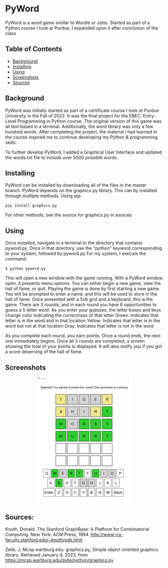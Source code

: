 # PyWord

PyWord is a word game similar to Wordle or Jotto. Started as part of a Python course I took at Purdue, I expanded upon it after conclusion of the class

## Table of Contents
- [Background](#background)
- [Installing](#installing)
- [Using](#using)
- [Screenshots](#screenshots)
- [Sources](#sources)

## Background

PyWord was initially started as part of a certificate course I took at Purdue University in the Fall of 2022. It was the final project for the EBEC: Entry-Level Programming in Python course. 
The original version of this game was all text based in a terminal. Additionally, the word library was only a few hundred words. After completing the project, the material I had learned in the course inspired me to continue developing my Python & programming skills.

To further develop PyWord, I added a Graphical User Interface and updated the words.txt file to include over 5000 possible words.

## Installing

PyWord can be installed by downloading all of the files in the master branch.
PyWord depends on the graphics.py library. This can by installed through multiple methods. Using pip:
```
pip install graphics.py
```
For other methods, see the source for graphics.py in sources

## Using
Once installed, navigate in a terminal to the directory that contains pyword.py. Once in that directory, use the "python" keyword corresponding to your system, followed by pyword.py
For my system, I execute the command: 
```
$ python pyword.py
```
This will open a new window with the game running.
With a PyWord window open, it presents menu options. You can either begin a new game, view the hall of fame, or quit.
Playing the game is done by first starting a new game. You will be prompted to enter a name, and this will be used to store in the hall of fame.
Once presented with a 5x6 grid and a keyboard, this is the game. 
There are 3 rounds, and in each round you have 6 opportunities to guess a 5 letter word. As you enter your guesses, the letter boxes and keys change color indicating the correctness of that letter
Green: Indicates that letter is in the word and in that location
Yellow: Indicates that letter is in the word but not at that location
Gray: Indicates that letter is not in the word

As you complete each round, you earn points. Once a round ends, the next one immediately begins. Once all 3 rounds are completed, a screen showing the total of your points is displayed. It will also notify you if you got a score deserving of the hall of fame.

## Screenshots

<p align="center">
<img src="game_image.png" width="60%" height="60%">
</p>

## Sources:

Knuth, Donald. The Stanford GraphBase: A Platform for Combinatorial Computing. New York: ACM Press, 1994. <http://www-cs-faculty.stanford.edu/~knuth/sgb.html>

Zelle, J. Mcsp.wartburg.edu. graphics.py, Simple object oriented graphics library. Retrieved January 4, 2023, from https://mcsp.wartburg.edu/zelle/python/graphics.py 
